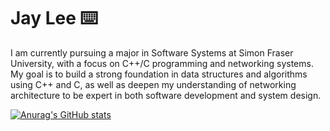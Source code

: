 #  Jay Lee ⌨️

I am currently pursuing a major in Software Systems at Simon Fraser University, with a focus on C++/C programming and networking systems. 
My goal is to build a strong foundation in data structures and algorithms using C++ and C, as well as deepen my understanding of networking architecture
to be expert in both software development and system design.

[![Anurag's GitHub stats](https://github-readme-stats.vercel.app/api?username=leejeaoh)](https://github.com/anuraghazra/github-readme-stats)

